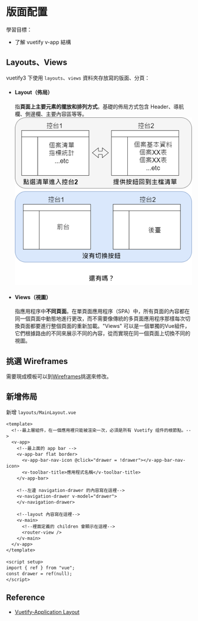 # 版面配置
學習目標：
- 了解 vuetify v-app 結構
## Layouts、Views
vuetify3 下使用 `layouts`、`views` 資料夾存放寫的版面、分頁：  
- #### **Layout（佈局）** 
  指**頁面上主要元素的擺放和排列方式**。基礎的佈局方式包含 Header、導航欄、側邊欄、主要內容區等等。
  ![](/switch.png)
- #### **Views（視圖）** 
  指應用程序中**不同頁面**。在單頁面應用程序（SPA）中，所有頁面的內容都在同一個頁面中動態地進行更改，而不需要像傳統的多頁面應用程序那樣每次切換頁面都要進行整個頁面的重新加載。"Views" 可以是一個單獨的Vue組件，它們根據路由的不同來展示不同的內容，從而實現在同一個頁面上切換不同的視圖。

## 挑選 Wireframes
需要現成模板可以到[Wireframes](https://vuetifyjs.com/en/getting-started/wireframes/)挑選來修改。

## 新增佈局
新增 `layouts/MainLayout.vue`
```vue
<template>
  <!--最上層組件，在一個應用裡只能被渲染一次，必須是所有 Vuetify 组件的根節點。-->
  <v-app>
    <!--最上面的 app bar -->
    <v-app-bar flat border>
      <v-app-bar-nav-icon @click="drawer = !drawer"></v-app-bar-nav-icon>
      <v-toolbar-title>應用程式名稱</v-toolbar-title>
    </v-app-bar>

    <!--左邊 navigation-drawer 的內容寫在這裡-->
    <v-navigation-drawer v-model="drawer">
    </v-navigation-drawer>

    <!--layout 內容寫在這裡-->
    <v-main>
      <!--裡面定義的 children 會顯示在這裡-->
      <router-view />
    </v-main>
  </v-app>
</template>

<script setup>
import { ref } from "vue";
const drawer = ref(null);
</script>
```

## Reference
- [Vuetify-Application Layout](https://vuetifyjs.com/en/features/application-layout/)